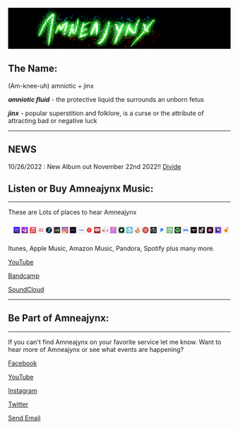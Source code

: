 
![Amneajynx logo](./assets/title.png)

## The Name:
(Am-knee-uh)
amniotic + jinx

**_amniotic fluid_** - the protective liquid the surrounds an unborn fetus

**_jinx_** - popular superstition and folklore, is a curse or the attribute of attracting bad or negative luck

---
## NEWS
10/26/2022 : New Album out November 22nd 2022!! [Divide](https://distrokid.com/hyperfollow/amneajynx/divide)

## Listen or Buy Amneajynx Music:

---
These are Lots of places to hear Amneajynx

![Amneajynx logo](./assets/stores.png)

Itunes, Apple Music, Amazon Music, Pandora, Spotify plus many more.

[YouTube](https://www.youtube.com/@amneajynx)

[Bandcamp](
https://amneajynx.bandcamp.com/music)

[SoundCloud](
https://soundcloud.com/amneajynx)

---

## Be Part of Amneajynx:

---
If you can't find Amneajynx on your favorite service let me know. Want to hear more of Amneajynx or see what events are happening? 

[Facebook](https://www.facebook.com/amneajynx)

[YouTube](https://www.youtube.com/@amneajynx)

[Instagram](https://instagram.com/amneajynx/)

[Twitter](https://twitter.com/amneajynx)

<a href = "mailto: amneajynx@amneajynx.com">Send Email</a>


